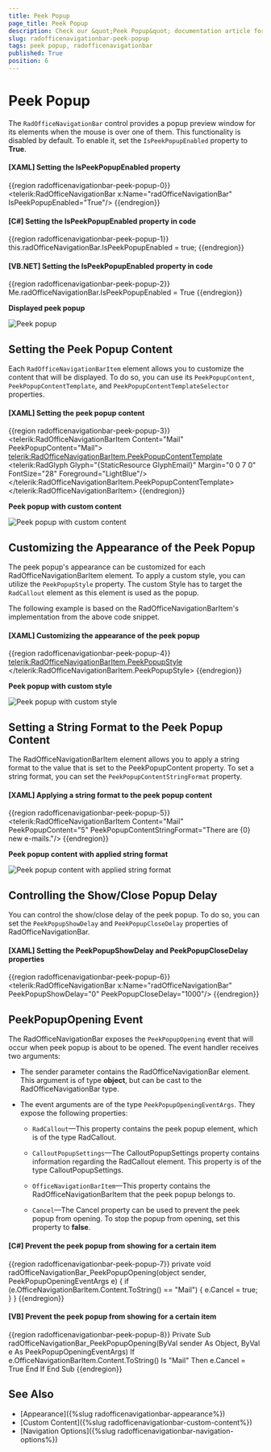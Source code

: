 ```yaml
---
title: Peek Popup
page_title: Peek Popup
description: Check our &quot;Peek Popup&quot; documentation article for the RadOfficeNavigationBar control.
slug: radofficenavigationbar-peek-popup
tags: peek popup, radofficenavigationbar
published: True
position: 6
---
```


# Peek Popup

The `RadOfficeNavigationBar` control provides a popup preview window for its elements when the mouse is over one of them. This functionality is disabled by default. To enable it, set the `IsPeekPopupEnabled` property to __True__.

#### __[XAML] Setting the IsPeekPopupEnabled property__
{{region radofficenavigationbar-peek-popup-0}}
    <telerik:RadOfficeNavigationBar x:Name="radOfficeNavigationBar" IsPeekPopupEnabled="True"/>
{{endregion}}

#### __[C#] Setting the IsPeekPopupEnabled property in code__
{{region radofficenavigationbar-peek-popup-1}}
    this.radOfficeNavigationBar.IsPeekPopupEnabled = true;
{{endregion}}

#### __[VB.NET] Setting the IsPeekPopupEnabled property in code__
{{region radofficenavigationbar-peek-popup-2}}
    Me.radOfficeNavigationBar.IsPeekPopupEnabled = True
{{endregion}}

__Displayed peek popup__

![Peek popup](images/officenavigationbar-peek-popup-0.png)

## Setting the Peek Popup Content

Each `RadOfficeNavigationBarItem` element allows you to customize the content that will be displayed. To do so, you can use its `PeekPopupContent`, `PeekPopupContentTemplate`, and `PeekPopupContentTemplateSelector` properties.

#### __[XAML] Setting the peek popup content__
{{region radofficenavigationbar-peek-popup-3}}
    <telerik:RadOfficeNavigationBarItem Content="Mail" PeekPopupContent="Mail">
        <telerik:RadOfficeNavigationBarItem.PeekPopupContentTemplate>
            <DataTemplate>
                <StackPanel Orientation="Horizontal">
                    <telerik:RadGlyph Glyph="{StaticResource GlyphEmail}" Margin="0 0 7 0" FontSize="28" Foreground="LightBlue"/>
                    <TextBlock Text="{Binding}" FontWeight="SemiBold" FontSize="28"/>
                </StackPanel>
            </DataTemplate>
        </telerik:RadOfficeNavigationBarItem.PeekPopupContentTemplate>
    </telerik:RadOfficeNavigationBarItem>
{{endregion}}

__Peek popup with custom content__

![Peek popup with custom content](images/officenavigationbar-peek-popup-1.png)

## Customizing the Appearance of the Peek Popup

The peek popup's appearance can be customized for each RadOfficeNavigationBarItem element. To apply a custom style, you can utilize the `PeekPopupStyle` property. The custom Style has to target the `RadCallout` element as this element is used as the popup.

The following example is based on the RadOfficeNavigationBarItem's implementation from the above code snippet.

#### __[XAML] Customizing the appearance of the peek popup__
{{region radofficenavigationbar-peek-popup-4}}
    <telerik:RadOfficeNavigationBarItem.PeekPopupStyle>
        <!--Set BasedOn property if NoXaml assemblies are used: BasedOn="{StaticResource RadCalloutStyle}"-->
        <Style TargetType="telerik:RadCallout">
            <Setter Property="Height" Value="100"/>
            <Setter Property="Width" Value="150"/>
            <Setter Property="Background" Value="Bisque"/>
            <Setter Property="BorderBrush" Value="Red"/>
            <Setter Property="BorderThickness" Value="3"/>
        </Style>
    </telerik:RadOfficeNavigationBarItem.PeekPopupStyle>
{{endregion}}

__Peek popup with custom style__

![Peek popup with custom style](images/officenavigationbar-peek-popup-2.png)

## Setting a String Format to the Peek Popup Content

The RadOfficeNavigationBarItem element allows you to apply a string format to the value that is set to the PeekPopupContent property. To set a string format, you can set the `PeekPopupContentStringFormat` property.

#### __[XAML] Applying a string format to the peek popup content__
{{region radofficenavigationbar-peek-popup-5}}
    <telerik:RadOfficeNavigationBarItem Content="Mail" PeekPopupContent="5" PeekPopupContentStringFormat="There are {0} new e-mails."/>
{{endregion}}

__Peek popup content with applied string format__

![Peek popup content with applied string format](images/officenavigationbar-peek-popup-3.png)

## Controlling the Show/Close Popup Delay

You can control the show/close delay of the peek popup. To do so, you can set the `PeekPopupShowDelay` and `PeekPopupCloseDelay` properties of RadOfficeNavigationBar.

#### __[XAML] Setting the PeekPopupShowDelay and PeekPopupCloseDelay properties__
{{region radofficenavigationbar-peek-popup-6}}
    <telerik:RadOfficeNavigationBar x:Name="radOfficeNavigationBar" PeekPopupShowDelay="0" PeekPopupCloseDelay="1000"/>
{{endregion}}

## PeekPopupOpening Event

The RadOfficeNavigationBar exposes the `PeekPopupOpening` event that will occur when peek popup is about to be opened. The event handler receives two arguments:

* The sender parameter contains the RadOfficeNavigationBar element. This argument is of type __object__, but can be cast to the RadOfficeNavigationBar type.

* The event arguments are of the type `PeekPopupOpeningEventArgs`. They expose the following properties:

    * `RadCallout`&mdash;This property contains the peek popup element, which is of the type RadCallout.

    * `CalloutPopupSettings`&mdash;The CalloutPopupSettings property contains information regarding the RadCallout element. This property is of the type CalloutPopupSettings.

    * `OfficeNavigationBarItem`&mdash;This property contains the RadOfficeNavigationBarItem that the peek popup belongs to.

    * `Cancel`&mdash;The Cancel property can be used to prevent the peek popup from opening. To stop the popup from opening, set this property to __false__.

#### __[C#] Prevent the peek popup from showing for a certain item__
{{region radofficenavigationbar-peek-popup-7}}
    private void radOfficeNavigationBar_PeekPopupOpening(object sender, PeekPopupOpeningEventArgs e)
    {
        if (e.OfficeNavigationBarItem.Content.ToString() == "Mail")
        {
            e.Cancel = true;
        }
    }
{{endregion}}

#### __[VB] Prevent the peek popup from showing for a certain item__
{{region radofficenavigationbar-peek-popup-8}}
    Private Sub radOfficeNavigationBar_PeekPopupOpening(ByVal sender As Object, ByVal e As  PeekPopupOpeningEventArgs)
        If e.OfficeNavigationBarItem.Content.ToString() Is "Mail" Then
            e.Cancel = True
        End If
    End Sub
{{endregion}}

## See Also
* [Appearance]({%slug radofficenavigationbar-appearance%})
* [Custom Content]({%slug radofficenavigationbar-custom-content%})
* [Navigation Options]({%slug radofficenavigationbar-navigation-options%})